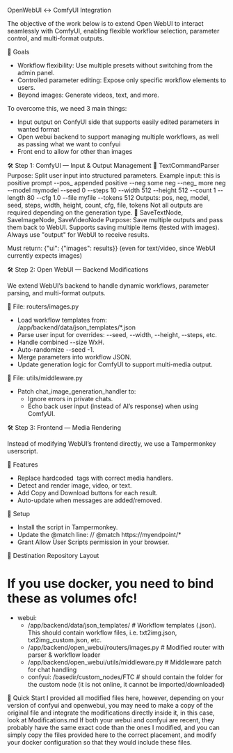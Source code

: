 OpenWebUI ↔️ ComfyUI Integration

The objective of the work below is to extend Open WebUI to interact seamlessly with ComfyUI, enabling flexible workflow selection, parameter control, and multi-format outputs.

🎯 Goals

- Workflow flexibility: Use multiple presets without switching from the admin panel.
- Controlled parameter editing: Expose only specific workflow elements to users.
- Beyond images: Generate videos, text, and more.

To overcome this, we need 3 main things:
- Input output on ConfyUI side that supports easily edited parameters in wanted format
- Open webui backend to support managing multiple workflows, as well as passing what we want to confyui
- Front end to allow for other than images

🛠️ Step 1: ComfyUI — Input & Output Management
🔹 TextCommandParser
  Purpose: Split user input into structured parameters.
  Example input:
    this is positive prompt --pos_ appended positive --neg some neg --neg_ more neg 
    --model mymodel --seed 0 --steps 10 --width 512 --height 512 
    --count 1 --length 80 --cfg 1.0 --file myfile --tokens 512
  Outputs:
    pos, neg, model, seed, steps, width, height, count, cfg, file, tokens
  Not all outputs are required depending on the generation type.
🔹 SaveTextNode, SaveImageNode, SaveVideoNode
Purpose: Save multiple outputs and pass them back to WebUI.
Supports saving multiple items (tested with images).
Always use "output" for WebUI to receive results.

Must return: {"ui": {"images": results}} (even for text/video, since WebUI currently expects images)

🛠️ Step 2: Open WebUI — Backend Modifications

We extend WebUI’s backend to handle dynamic workflows, parameter parsing, and multi-format outputs.

🔹 File: routers/images.py
- Load workflow templates from: /app/backend/data/json_templates/*.json
- Parse user input for overrides: --seed, --width, --height, --steps, etc.
- Handle combined --size WxH.
- Auto-randomize --seed -1.
- Merge parameters into workflow JSON.
- Update generation logic for ComfyUI to support multi-media output.

🔹 File: utils/middleware.py

- Patch chat_image_generation_handler to:
  - Ignore errors in private chats.
  - Echo back user input (instead of AI’s response) when using ComfyUI.

🛠️ Step 3: Frontend — Media Rendering

Instead of modifying WebUI’s frontend directly, we use a Tampermonkey userscript.

🔹 Features
- Replace hardcoded <img> tags with correct media handlers.
- Detect and render image, video, or text.
- Add Copy and Download buttons for each result.
- Auto-update when messages are added/removed.

🔹 Setup
- Install the script in Tampermonkey.
- Update the @match line: // @match https://myendpoint/*
- Grant Allow User Scripts permission in your browser.

📂 Destination Repository Layout
# If you use docker, you need to bind these as volumes ofc!
- webui:
  - /app/backend/data/json_templates/           # Workflow templates (.json). This should contain workflow files, i.e. txt2img.json, txt2img_custom.json, etc.
  - /app/backend/open_webui/routers/images.py   # Modified router with parser & workflow loader 
  - /app/backend/open_webui/utils/middleware.py # Middleware patch for chat handling
  - confyui: /basedir/custom_nodes/FTC              # should contain the folder for the custom node (it is not online, it cannot be imported/downloaded)

🚀 Quick Start
I provided all modified files here, however, depending on your version of confyui and openwebui, you may need to make a copy of the original file and integrate the modifications directly inside it, in this case, look at Modifications.md
If both your webui and confyui are recent, they probably have the same exact code than the ones I modified, and you can simply copy the files provided here to the correct placement, and modify your docker configuration so that they would include these files.
